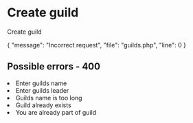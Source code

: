 # Create guild

<highlight>Create guild</highlight>

<include from="notes.md" element-id="session"/>

<api-endpoint openapi-path="./../../data.yaml" endpoint="/guilds" method="POST">
	<response type="400">
		<sample lang="JSON">
			{
				"message": "Incorrect request",
				"file": "guilds.php",
				"line": 0
			}
		</sample>
	</response>
</api-endpoint>

## Possible errors - 400
<list>
	<li>Enter guilds name</li>
	<li>Enter guilds leader</li>
	<li>Guilds name is too long</li>
	<li>Guild already exists</li>
	<li>You are already part of guild</li>
</list>